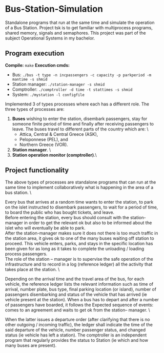 # Bus-Station-Simulation
Standalone programs that run at the same time and simulate the operation of a Bus Station. Project tsk is to get familiar with multiprocess programs, shared memory, signals and semaphores. This project was part of the subject Operational Systems in my bachelor.

## Program execution
__Compile:__ ```make``` 
__Execution cmds:__
 - Bus: ```./bus -t type -n incpassengers -c capacity -p parkperiod -m mantime -s shmid ```
 - Station manager: ``` ./station-manager -s shmid ```
 - Comptroller: ``` ./comptroller -d time -t stattimes -s shmid ```
 - System: ``` ./mystation -l configfile ```
 
Implemented 3 of types processes where each has a different role. The three types of processes are:
1. __Buses__ wishing to enter the station, disembark passengers, stay for someone finite period of time and finally after receiving passengers to leave. The buses travel to different parts of the country which are: \
    - Attica, Central & Central Greece (ASK),
    - Peloponnese (PEL), and 
    - Northern Greece (VOR).
2. __Station manager__. \
3. __Station operation monitor (comptroller)__.\

## Project functionality
The above types of processes are standalone programs that can run at the same time
to implement collaboratively what is happening in the area of a bus station. \

Every bus that arrives at a random time wants to enter the station, to park on the islet
instructed to disembark passengers, to wait for a period of time, to board the public
who has bought tickets, and leave. \
Before entering the station, every bus should
consult with the station-manager in order to get the relevant ok but also to be informed about the islet
who will eventually be able to park. \
After the station-manager makes sure it does not there is too much traffic in the station area, it gives ok to one of the many buses waiting  off station to proceed. This vehicle enters, parks, and stays in the specific location
has been given for as long as it takes to complete the unloading / loading process
passengers. \
The role of the station – manager is to supervise the safe operation of the infrastructure and to record in
a log (reference ledger) all the activity that takes place at the station. \

Depending on the arrival time and the travel area of the bus, for each vehicle, the reference ledger lists the
relevant information such as time of arrival, number plate, bus type, final parking location (or island),
number of passengers disembarking and status of the vehicle that has arrived (ie vehicle present at the station).
When a bus has to depart and after a number of passengers have boarded, it follows the
Expected sequence of events: comes to an agreement and waits to get ok from the station–
manager. \

When the latter issues a departure order (after clarifying that there is no other outgoing / incoming traffic), the ledger shall indicate the time of the said departure of the vehicle, number
passenger status, and changed status (ie vehicle has left a station).
The comptroller is an independent program that regularly provides the status to
Station (ie which and how many buses are present). 
